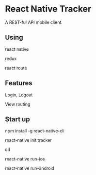 # React Native Tracker
  A REST-ful API mobile client.

## Using
  react native
  
  redux

  react route

## Features
  Login, Logout
  
  View routing

  


## Start up
  npm install -g react-native-cli
  
  react-native init tracker
  
  cd 
  
  react-native run-ios 
  
  react-native run-android